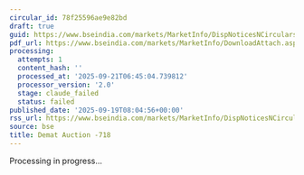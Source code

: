 ```yaml
---
circular_id: 78f25596ae9e82bd
draft: true
guid: https://www.bseindia.com/markets/MarketInfo/DispNoticesNCirculars.aspx?Noticeid={56136DFD-A469-4849-A2F7-F26AEB15D1C6}&noticeno=20250919-5&dt=09/19/2025&icount=5&totcount=44&flag=0
pdf_url: https://www.bseindia.com/markets/MarketInfo/DownloadAttach.aspx?id=20250919-5&attachedId=18cf5a4c-20c4-4e73-a0e0-855a24430855
processing:
  attempts: 1
  content_hash: ''
  processed_at: '2025-09-21T06:45:04.739812'
  processor_version: '2.0'
  stage: claude_failed
  status: failed
published_date: '2025-09-19T08:04:56+00:00'
rss_url: https://www.bseindia.com/markets/MarketInfo/DispNoticesNCirculars.aspx?Noticeid={56136DFD-A469-4849-A2F7-F26AEB15D1C6}&noticeno=20250919-5&dt=09/19/2025&icount=5&totcount=44&flag=0
source: bse
title: Demat Auction -718
---
```


Processing in progress...